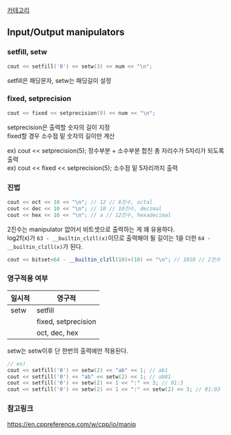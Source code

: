 [카테고리](/README.md)
## Input/Output manipulators
### setfill, setw
```cpp
cout << setfill('0') << setw(3) << num << "\n";
```
setfill은 패딩문자, setw는 패딩길이 설정   

### fixed, setprecision
```cpp
cout << fixed << setprecision(9) << num << "\n";
```
setprecision은 출력할 숫자의 길이 지정   
fixed할 경우 소수점 밑 숫자의 길이만 계산   

ex) cout << setprecision(5); 정수부분 + 소수부분 합친 총 자리수가 5자리가 되도록 출력   
ex) cout << fixed << setprecision(5); 소수점 밑 5자리까지 출력   

### 진법
```cpp
cout << oct << 10 << "\n"; // 12 // 8진수, octal
cout << dec << 10 << "\n"; // 10 // 10진수, decimal
cout << hex << 10 << "\n"; // a // 12진수, hexadecimal
```

2진수는 manipulator 없어서 비트셋으로 출력하는 게 꽤 유용하다.   
log2f(x)가 `63 - __builtin_clzll(x)`이므로 출력해야 될 길이는 1을 더한 `64 - __builtin_clzll(x)`가 된다.   
```cpp
cout << bitset<64 - __builtin_clzll(10)>(10) << "\n"; // 1010 // 2진수
```

### 영구적용 여부
| 일시적 | 영구적 |
|--------|--------|
| setw   | setfill |
|        | fixed, setprecision |
|        | oct, dec, hex |


setw는 setw이후 단 한번의 출력에만 적용된다.
```cpp
// ex)
cout << setfill('0') << setw(2) << "ab" << 1; // ab1
cout << setfill('0') << "ab" << setw(2) << 1; // ab01
cout << setfill('0') << setw(2) << 1 << ":" << 3; // 01:3
cout << setfill('0') << setw(2) << 1 << ":" << setw(2) << 3; // 01:03
```

### 참고링크
https://en.cppreference.com/w/cpp/io/manip